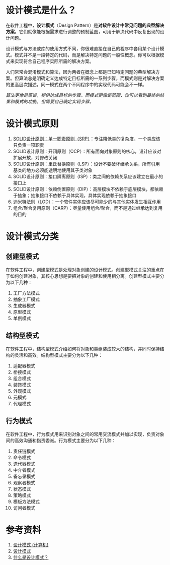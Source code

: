 # 设计模式是什么？

在软件工程中，**设计模式**（Design Pattern）是**对软件设计中常见问题的典型解决方案**。它们就像能根据需求进行调整的预制蓝图，可用于解决代码中反复出现的设计问题。

设计模式与方法或库的使用方式不同，你很难直接在自己的程序中套用某个设计模式。模式并不是一段特定的代码，而是解决特定问题的一般性概念。你可以根据模式来实现符合自己程序实际所需的解决方案。

人们常常会混淆模式和算法，因为两者在概念上都是已知特定问题的典型解决方案。但算法总是明确定义达成特定目标所需的一系列步骤，而模式则是对解决方案的更高层次描述，同一模式在两个不同程序中的实现代码可能会不一样。

*算法更像是菜谱，提供达成目标的步骤。而模式更像是蓝图，你可以看到最终的结果和模式的功能，但需要自己确定实现步骤。*

# 设计模式原则

1. [SOLID设计原则：单一职责原则（SRP）](./principles/SOLID设计原则：单一职责原则（SRP）.md)：专注降低类的复杂度，一个类应该只负责一项职责
2. SOLID设计原则：开闭原则（OCP）：所有面向对象原则的核心，设计应该对扩展开放，对修改关闭
3. SOLID设计原则：里氏替换原则（LSP）：设计不要破坏继承关系，所有引用基类的地方必须能透明地使用其子类对象
4. SOLID设计原则：接口隔离原则（ISP）：类之间的依赖关系应该建立在最小的接口上
5. SOLID设计原则：依赖倒置原则（DIP）：高层模块不依赖于底层模块，都依赖于抽象；抽象接口不依赖于具体实现，具体实现依赖于抽象接口
6. 迪米特法则（LOD）：一个软件实体应该尽可能少的与其他实体发生相互作用
7. 组合/聚合复用原则（CARP）：尽量使用组合/聚合，而不是通过继承达到复用的目的

# 设计模式分类

## 创建型模式

在软件工程中，创建型模式是处理对象创建的设计模式。创建型模式关注的重点在于如何创建对象，其核心思想是要把对象的创建和使用相分离。创建型模式主要分为以下几种：

1. 工厂方法模式
2. 抽象工厂模式
3. 生成器模式
4. 原型模式
5. 单例模式

## 结构型模式

在软件工程中，结构型模式介绍如何将对象和类组装成较大的结构，并同时保持结构的灵活和高效。结构型模式主要分为以下几种：

1. 适配器模式
2. 桥接模式
3. 组合模式
4. 装饰模式
5. 外观模式
6. 元模式
7. 代理模式

## 行为模式

在软件工程中，行为模式用来识别对象之间的常用交流模式并加以实现，负责对象间的高效沟通和指责委派。行为模式主要分为以下几种：

1. 责任链模式
2. 命令模式
3. 迭代器模式
4. 中介者模式
5. 备忘录模式
6. 观察者模式
7. 状态模式
8. 策略模式
9. 模板方法模式
10. 访问者模式

# 参考资料

1.  [设计模式 (计算机)](https://zh.wikipedia.org/wiki/%E8%AE%BE%E8%AE%A1%E6%A8%A1%E5%BC%8F_(%E8%AE%A1%E7%AE%97%E6%9C%BA))
2.  [设计模式](https://refactoringguru.cn/design-patterns)
3.  [什么是设计模式？](https://www.zhihu.com/question/19558521)